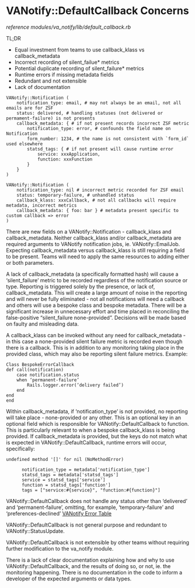 # VANotify::DefaultCallback Concerns

_reference modules/va_notify/lib/default_callback.rb_

TL;DR

- Equal investment from teams to use callback_klass vs callback_metadata
- Incorrect recording of silent_failue* metrics
- Potential duplicate recording of silent_failure* metrics
- Runtime errors if missing metadata fields
- Redundant and not extensible
- Lack of documentation

```
VANotify::Notification (
    notification_type: email, # may not always be an email, not all emails are for ZSF
    status: delivered, # handling statuses (not delivered or permament-failure) is not presents
    callback_metadata: { # if not present records incorrect ZSF metric
        notification_type: error, # confounds the field name on Notification
        form_number: 1234, # the name is not consistent with `form_id` used elsewhere
        statsd_tags: { # if not present will cause runtime error
            service: xxxApplication,
            function: xxxFunction
        }
    }
)

VANotify::Notification (
    notification_type: nil # incorrect metric recorded for ZSF email
    status: temporary-failure, # unhandled status
    callback_klass: xxxCallback, # not all callbacks will require metadata, incorrect metrics
    callback_metadata: { foo: bar } # metadata present specific to custom callback => error
)
```

There are new fields on a VANotify::Notification - callback_klass and callback_metadata. Neither callback_klass and/or callback_metadata are required arguments to VANotify notification jobs, ie. VANotify::EmailJob.  Expecting callback_metadata versus callback_klass is still requiring a field to be present.  Teams will need to apply the same resources to adding either or both parameters.

A lack of callback_metadata (a specifically formatted hash) will cause a ‘silent_failure’ metric to be recorded regardless of the notification source or type.  Reporting is triggered solely by the presence, or lack of, callback_metadata.  This will create a large amount of noise in the reporting and will never be fully eliminated - not all notifications will need a callback and others will use a bespoke class and bespoke metadata.  There will be a significant increase in unnecessary effort and time placed in reconciling the false-positive “silent_failure none-provided”.  Decisions will be made based on faulty and misleading data.

A callback_klass can be invoked without any need for callback_metadata - in this case a none-provided silent failure metric is recorded even though there is a callback.  This is in addition to any monitoring taking place in the provided class, which may also be reporting silent failure metrics. Example:

```
Class BespokeErrorCallback
def call(notification)
    case notification.status
    when ‘permanent-failure’
        Rails.logger.error(‘delivery failed’)
    end
end
end
```

Within callback_metadata, if ‘notification_type’ is not provided, no reporting will take place - none-provided or any other.  This is an optional key in an optional field which is responsible for VANotify::DefaultCallback to function.  This is particularly relevant to when a bespoke callback_klass is being provided. If callback_metadata is provided, but the keys do not match what is expected in VANotify::DefaultCallback, runtime errors will occur, specifically:

`undefined method '[]' for nil (NoMethodError)`
```
      notification_type = metadata['notification_type']
      statsd_tags = metadata['statsd_tags']
      service = statsd_tags['service']
      function = statsd_tags['function']
      tags = ["service:#{service}", "function:#{function}"]
```

VANotify::DefaultCallback does not handle any status other than ‘delivered’ and ‘permanent-failure’, omitting, for example, ‘temporary-failure’ and ‘preferences-declined’
[VANotify Error Table](https://github.com/department-of-veterans-affairs/vanotify-team/blob/main/Support/error_status_reason_mapping.md#error-table)

VANotify::DefaultCallback is not general purpose and redundant to VANotify::StatusUpdate.

VANotify::DefaultCallback is not extensible by other teams without requiring further modification to the va_notify module.

There is a lack of clear documentation explaining how and why to use VANotify::DefaultCallback, and the results of doing so, or not, ie. the monitoring happening. There is no documentation in the code to inform a developer of the expected arguments or data types.
